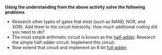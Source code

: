 **Using the understanding from the above activity solve the following problems**

- Research other types of gates that exist (such as NAND, NOR, and
XOR). Add them to the circuit hierarchy. How much additional coding
did you need to do?
- The most simple arithmetic circuit is known as the [half-adder](https://www.geeksforgeeks.org/half-adder-in-digital-logic/).
Research the simple half-adder circuit. Implement this circuit.
- Now extend that circuit and implement an 8 bit [full-adder](https://www.geeksforgeeks.org/full-adder-in-digital-logic/).
